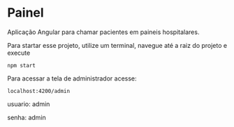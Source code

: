 # Painel

Aplicação Angular para chamar pacientes em paineis hospitalares.

Para startar esse projeto, utilize um terminal, navegue até a raiz do projeto e execute 
```
npm start
```

Para acessar a tela de administrador acesse:

```
localhost:4200/admin
```
usuario: admin

senha: admin
